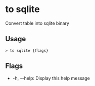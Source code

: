 # to sqlite
Convert table into sqlite binary

## Usage
```shell
> to sqlite {flags} 
 ```

## Flags
* -h, --help: Display this help message

